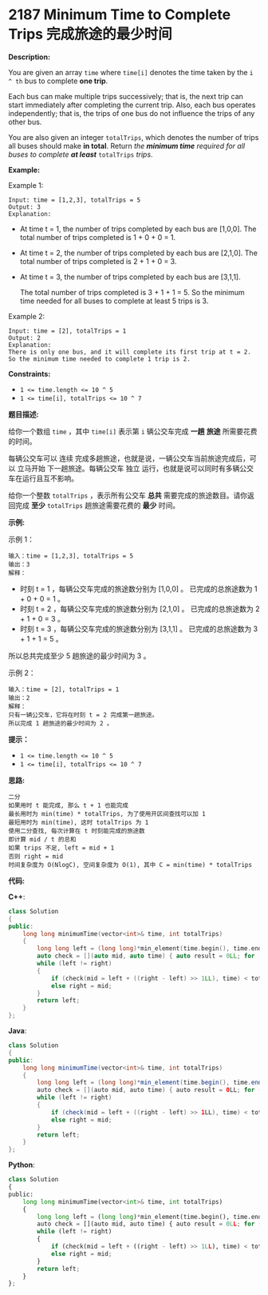 # 2187 Minimum Time to Complete Trips 完成旅途的最少时间

__Description:__

You are given an array `time` where `time[i]` denotes the time taken by the `i ^ th` bus to complete __one trip__.

Each bus can make multiple trips successively; that is, the next trip can start immediately after completing the current trip. Also, each bus operates independently; that is, the trips of one bus do not influence the trips of any other bus.

You are also given an integer `totalTrips`, which denotes the number of trips all buses should make __in total__. Return _the __minimum time__ required for all buses to complete __at least___ `totalTrips` _trips_.

__Example:__

Example 1:

```text
Input: time = [1,2,3], totalTrips = 5
Output: 3
Explanation:
```

- At time t = 1, the number of trips completed by each bus are [1,0,0].
  The total number of trips completed is 1 + 0 + 0 = 1.
- At time t = 2, the number of trips completed by each bus are [2,1,0].
  The total number of trips completed is 2 + 1 + 0 = 3.
- At time t = 3, the number of trips completed by each bus are [3,1,1].

  The total number of trips completed is 3 + 1 + 1 = 5.
So the minimum time needed for all buses to complete at least 5 trips is 3.

Example 2:

```text
Input: time = [2], totalTrips = 1
Output: 2
Explanation:
There is only one bus, and it will complete its first trip at t = 2.
So the minimum time needed to complete 1 trip is 2.
```

__Constraints:__

- `1 <= time.length <= 10 ^ 5`
- `1 <= time[i], totalTrips <= 10 ^ 7`

__题目描述:__

给你一个数组 `time` ，其中 `time[i]` 表示第 `i` 辆公交车完成 __一趟__ __旅途__ 所需要花费的时间。

每辆公交车可以 连续 完成多趟旅途，也就是说，一辆公交车当前旅途完成后，可以 立马开始 下一趟旅途。每辆公交车 独立 运行，也就是说可以同时有多辆公交车在运行且互不影响。

给你一个整数 `totalTrips` ，表示所有公交车 __总共__ 需要完成的旅途数目。请你返回完成 __至少__ `totalTrips` 趟旅途需要花费的 __最少__ 时间。

__示例:__

示例 1：

```text
输入：time = [1,2,3], totalTrips = 5
输出：3
解释：
```

- 时刻 t = 1 ，每辆公交车完成的旅途数分别为 [1,0,0] 。
  已完成的总旅途数为 1 + 0 + 0 = 1 。
- 时刻 t = 2 ，每辆公交车完成的旅途数分别为 [2,1,0] 。
  已完成的总旅途数为 2 + 1 + 0 = 3 。
- 时刻 t = 3 ，每辆公交车完成的旅途数分别为 [3,1,1] 。
  已完成的总旅途数为 3 + 1 + 1 = 5 。

所以总共完成至少 5 趟旅途的最少时间为 3 。

示例 2：

```text
输入：time = [2], totalTrips = 1
输出：2
解释：
只有一辆公交车，它将在时刻 t = 2 完成第一趟旅途。
所以完成 1 趟旅途的最少时间为 2 。
```

__提示：__

- `1 <= time.length <= 10 ^ 5`
- `1 <= time[i], totalTrips <= 10 ^ 7`

__思路:__

```text
二分
如果用时 t 能完成, 那么 t + 1 也能完成
最长用时为 min(time) * totalTrips, 为了使用开区间查找可以加 1
最短用时为 min(time), 这时 totalTrips 为 1
使用二分查找, 每次计算在 t 时刻能完成的旅途数
即计算 mid / t 的总和
如果 trips 不足, left = mid + 1
否则 right = mid
时间复杂度为 O(NlogC), 空间复杂度为 O(1), 其中 C = min(time) * totalTrips
```

__代码:__

__C++__:

```C++
class Solution 
{
public:
    long long minimumTime(vector<int>& time, int totalTrips) 
    {
        long long left = (long long)*min_element(time.begin(), time.end()), right = left * totalTrips + 1LL, mid = 0LL;
        auto check = [](auto mid, auto time) { auto result = 0LL; for (const auto& t : time) result += mid / t; return result; };
        while (left != right) 
        {
            if (check(mid = left + ((right - left) >> 1LL), time) < totalTrips) left = mid + 1;
            else right = mid;
        }
        return left;
    }
};
```

__Java__:

```Java
class Solution 
{
public:
    long long minimumTime(vector<int>& time, int totalTrips) 
    {
        long long left = (long long)*min_element(time.begin(), time.end()), right = left * totalTrips + 1LL, mid = 0LL;
        auto check = [](auto mid, auto time) { auto result = 0LL; for (const auto& t : time) result += mid / t; return result; };
        while (left != right) 
        {
            if (check(mid = left + ((right - left) >> 1LL), time) < totalTrips) left = mid + 1;
            else right = mid;
        }
        return left;
    }
};
```

__Python__:

```Python
class Solution 
{
public:
    long long minimumTime(vector<int>& time, int totalTrips) 
    {
        long long left = (long long)*min_element(time.begin(), time.end()), right = left * totalTrips + 1LL, mid = 0LL;
        auto check = [](auto mid, auto time) { auto result = 0LL; for (const auto& t : time) result += mid / t; return result; };
        while (left != right) 
        {
            if (check(mid = left + ((right - left) >> 1LL), time) < totalTrips) left = mid + 1;
            else right = mid;
        }
        return left;
    }
};
```

